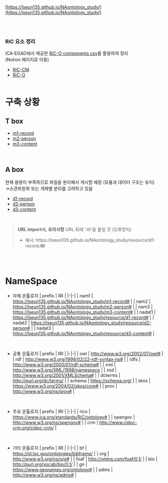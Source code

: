 
<br/>

[https://lseun135.github.io/NAontology_study/](https://lseun135.github.io/NAontology_study/)

<br/><br/>

### RiC 요소 정리
ICA-EGAD에서 제공한 [RiC-O components csv](https://github.com/ICA-EGAD/RiC-O/tree/master/ontology/current-version/CSV_lists_of_components)를 활용하여 정리 
<br/>(Notion 페이지로 이동)
* [RiC-CM](https://www.notion.so/1784183a63dc807fbd58ecfdafd1225d?v=1784183a63dc8044ba19000c0911e211&source=copy_link)
* [RiC-O](https://www.notion.so/1874183a63dc803a9f85e81012cf32cc?v=1874183a63dc80ceb73c000c1c3457ca&source=copy_link)
<br/><br/>

# 구축 상황
## T box
* [m1-record](https://github.com/lseun135/NAontology_study/blob/main/docs/m1-record.ttl)
* [m2-person](https://github.com/lseun135/NAontology_study/blob/main/docs/m2-person.ttl)
* [m3-content](https://github.com/lseun135/NAontology_study/blob/main/docs/m3-content.ttl)
<br/>

## A box
현재 용량이 부족하므로 파일을 분리해서 게시할 예정 (모듈과 데이터 구조는 유지)<br/>
→소관위원회 또는 개체별 분리를 고려하고 있음
* [d1-record](https://github.com/lseun135/NAontology_study/blob/main/docs/resource/d1-record.ttl)
* [d2-person](https://github.com/lseun135/NAontology_study/blob/main/docs/resource/d2-person.ttl)
* [d3-content](https://github.com/lseun135/NAontology_study/blob/main/docs/resource/d3-content.ttl)
<br/>

>
> **URL import시, 유의사항**
> URL 뒤에 '.ttl'을 붙일 것 (오류방지)
> * 예시: https://lseun135<k>.github.io/NAontology_study/resource/d1-record<k>**.ttl**
> 
  
<br/><br/>
# NameSpace
* 자체 온톨로지
  | prefix | IRI |
  |-|-|
  | nam1 | https://lseun135.github.io/NAontology_study/m1-record# |
  | nam2 | https://lseun135.github.io/NAontology_study/m2-person# |
  | nam3 | https://lseun135.github.io/NAontology_study/m3-content# |
  | nadat1 | https://lseun135.github.io/NAontology_study/resource/d1-record# |
  | nadat2 | https://lseun135.github.io/NAontology_study/resource/d2-person# |
  | nadat3 | https://lseun135.github.io/NAontology_study/resource/d3-content# |
<br/>

* 공통 온톨로지
  | prefix | IRI |
  |-|-|
  | owl | http://www.w3.org/2002/07/owl# |
  | rdf | http://www.w3.org/1999/02/22-rdf-syntax-ns# |
  | rdfs | http://www.w3.org/2000/01/rdf-schema# |
  | xml | http://www.w3.org/XML/1998/namespace |
  | xsd | http://www.w3.org/2001/XMLSchema# |
  | dcterms | http://purl.org/dc/terms/ |
  | schema | https://schema.org/ |
  | skos | https://www.w3.org/2004/02/skos/core# |
  | prov | http://www.w3.org/ns/prov# |
<br/>

* 주요 온톨로지
  | prefix | IRI |
  |-|-|
  | rico | https://www.ica.org/standards/RiC/ontology# |
  | opengov | http://www.w3.org/ns/opengov# |
  | crm | http://www.cidoc-crm.org/cidoc-crm/ |
<br/>

* 기타 온톨로지
  | prefix | IRI |
  |-|-|
  | bf | https://id.loc.gov/ontologies/bibframe/ |
  | org | http://www.w3.org/ns/org# |
  | foaf | http://xmlns.com/foaf/0.1/ |
  | bio | http://purl.org/vocab/bio/0.1/ |
  | gn | https://www.geonames.org/ontology# |
  | adms | http://www.w3.org/ns/adms# |

